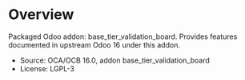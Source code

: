 # Overview

Packaged Odoo addon: base_tier_validation_board. Provides features documented in upstream Odoo 16 under this addon.

- Source: OCA/OCB 16.0, addon base_tier_validation_board
- License: LGPL-3
